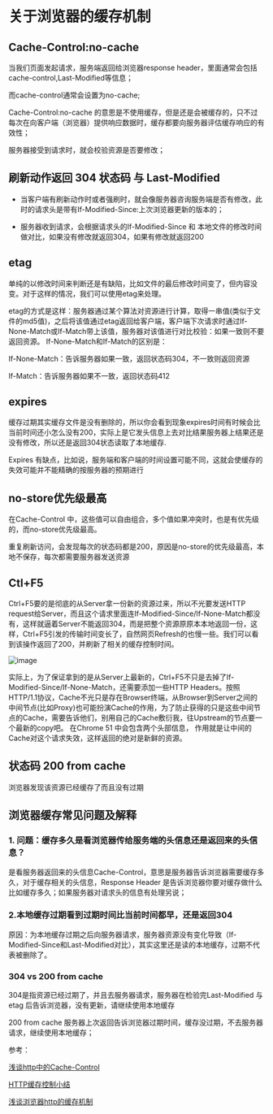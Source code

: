# 关于浏览器的缓存机制

## Cache-Control:no-cache

当我们页面发起请求，服务端返回给浏览器response header，里面通常会包括cache-control,Last-Modified等信息；

而cache-control通常会设置为no-cache;

Cache-Control:no-cache 的意思是不使用缓存，但是还是会被缓存的，只不过每次在向客户端（浏览器）提供响应数据时，缓存都要向服务器评估缓存响应的有效性；

服务器接受到请求时，就会校验资源是否要修改；


## 刷新动作返回 304 状态码 与 Last-Modified

- 当客户端有刷新动作时或者强刷时，就会像服务器咨询服务端是否有修改，此时的请求头是带有If-Modified-Since:上次浏览器更新的版本的；

- 服务器收到请求，会根据请求头的If-Modified-Since 和 本地文件的修改时间做对比，如果没有修改就返回304，如果有修改就返回200

## etag
单纯的以修改时间来判断还是有缺陷，比如文件的最后修改时间变了，但内容没变。对于这样的情况，我们可以使用etag来处理。

etag的方式是这样：服务器通过某个算法对资源进行计算，取得一串值(类似于文件的md5值)，之后将该值通过etag返回给客户端，客户端下次请求时通过If-None-Match或If-Match带上该值，服务器对该值进行对比校验：如果一致则不要返回资源。
If-None-Match和If-Match的区别是：

If-None-Match：告诉服务器如果一致，返回状态码304，不一致则返回资源

If-Match：告诉服务器如果不一致，返回状态码412



## expires

缓存过期其实缓存文件是没有删除的，所以你会看到现象expires时间有时候会比当前时间还小怎么没有200，实际上是它发头信息上去对比结果服务器上结果还是没有修改，所以还是返回304状态读取了本地缓存.

Expires 有缺点，比如说，服务端和客户端的时间设置可能不同，这就会使缓存的失效可能并不能精确的按服务器的预期进行


## no-store优先级最高

在Cache-Control 中，这些值可以自由组合，多个值如果冲突时，也是有优先级的，而no-store优先级最高。

重复刷新访问，会发现每次的状态码都是200，原因是no-store的优先级最高，本地不保存，每次都需要服务器发送资源

## Ctl+F5
Ctrl+F5要的是彻底的从Server拿一份新的资源过来，所以不光要发送HTTP request给Server，而且这个请求里面连If-Modified-Since/If-None-Match都没有，这样就逼着Server不能返回304，而是把整个资源原原本本地返回一份，这样，Ctrl+F5引发的传输时间变长了，自然网页Refresh的也慢一些。我们可以看到该操作返回了200，并刷新了相关的缓存控制时间。

![image](http://imweb-io-1251594266.file.myqcloud.com/FonZrh_J5auduA4JaqZKW9hZqXrG)

实际上，为了保证拿到的是从Server上最新的，Ctrl+F5不只是去掉了If-Modified-Since/If-None-Match，还需要添加一些HTTP Headers。按照HTTP/1.1协议，Cache不光只是存在Browser终端，从Browser到Server之间的中间节点(比如Proxy)也可能扮演Cache的作用，为了防止获得的只是这些中间节点的Cache，需要告诉他们，别用自己的Cache敷衍我，往Upstream的节点要一个最新的copy吧。
在Chrome 51 中会包含两个头部信息， 作用就是让中间的Cache对这个请求失效，这样返回的绝对是新鲜的资源。

## 状态码 200 from cache

浏览器发现该资源已经缓存了而且没有过期


## 浏览器缓存常见问题及解释


### 1. 问题：缓存多久是看浏览器传给服务端的头信息还是返回来的头信息？

 
是看服务器返回来的头信息Cache-Control，意思是服务器告诉浏览器需要缓存多久，对于缓存相关的头信息，Response Header 是告诉浏览器你要对缓存做什么比如缓存多久；如果服务器对请求头的信息有处理另说；

### 2.本地缓存过期看到过期时间比当前时间都早，还是返回304

原因：为本地缓存过期之后向服务器请求，服务器资源没有变化导致（If-Modified-Since和Last-Modified对比），其实这里还是读的本地缓存，过期不代表被删除了。

### 304 vs 200 from cache

304是指资源已经过期了，并且去服务器请求，服务器在检验完Last-Modified 与 etag 后告诉浏览器，没有更新，请继续使用本地缓存

200 from cache 服务器上次返回告诉浏览器过期时间，缓存没过期，不去服务器请求，继续使用本地缓存；

参考：

[浅谈http中的Cache-Control](https://blog.csdn.net/u012375924/article/details/82806617)

[HTTP缓存控制小结](https://imweb.io/topic/5795dcb6fb312541492eda8c)

[浅谈浏览器http的缓存机制](http://www.cnblogs.com/vajoy/p/5341664.html)